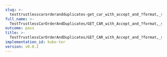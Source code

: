 ```yaml
---
slug: >-
  testtrustlesscarorderandduplicates-get_car_with_accept_and_?format,_specific_accept_header_is_prioritized-header_content-type
full_name: >-
  TestTrustlessCarOrderAndDuplicates/GET_CAR_with_Accept_and_?format,_specific_Accept_header_is_prioritized/Header_Content-Type
outcome: pass
title: >-
  TestTrustlessCarOrderAndDuplicates/GET_CAR_with_Accept_and_?format,_specific_Accept_header_is_prioritized/Header_Content-Type
implementation_id: kubo-ter
version: v0.0.2
---
```


